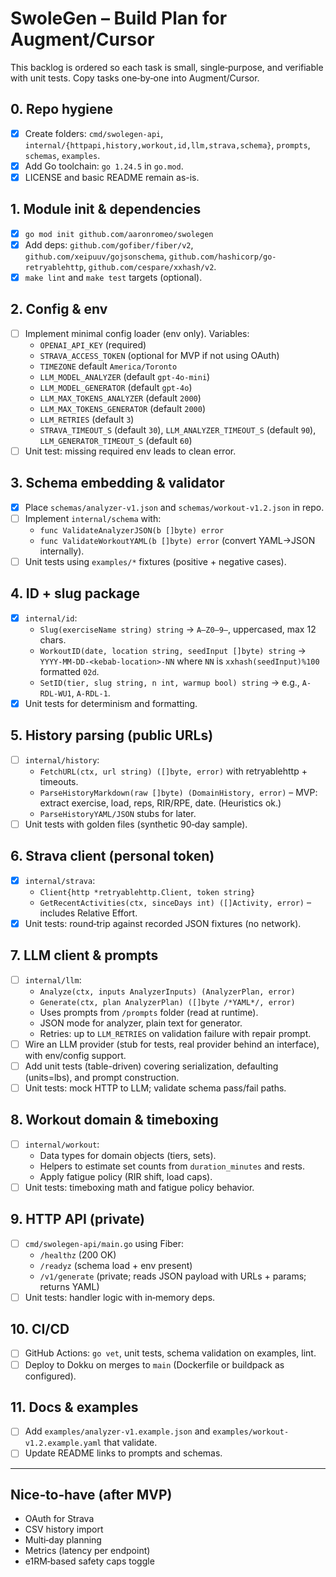 # SwoleGen – Build Plan for Augment/Cursor

This backlog is ordered so each task is small, single‑purpose, and verifiable with unit tests. Copy tasks one‑by‑one into Augment/Cursor.

## 0. Repo hygiene
- [X] Create folders: `cmd/swolegen-api`, `internal/{httpapi,history,workout,id,llm,strava,schema}`, `prompts`, `schemas`, `examples`.
- [X] Add Go toolchain: `go 1.24.5` in `go.mod`.
- [X] LICENSE and basic README remain as-is.

## 1. Module init & dependencies
- [X] `go mod init github.com/aaronromeo/swolegen`
- [X] Add deps: `github.com/gofiber/fiber/v2`, `github.com/xeipuuv/gojsonschema`, `github.com/hashicorp/go-retryablehttp`, `github.com/cespare/xxhash/v2`.
- [X] `make lint` and `make test` targets (optional).

## 2. Config & env
- [ ] Implement minimal config loader (env only). Variables:
  - `OPENAI_API_KEY` (required)
  - `STRAVA_ACCESS_TOKEN` (optional for MVP if not using OAuth)
  - `TIMEZONE` default `America/Toronto`
  - `LLM_MODEL_ANALYZER` (default `gpt-4o-mini`)
  - `LLM_MODEL_GENERATOR` (default `gpt-4o`)
  - `LLM_MAX_TOKENS_ANALYZER` (default `2000`)
  - `LLM_MAX_TOKENS_GENERATOR` (default `2000`)
  - `LLM_RETRIES` (default `3`)
  - `STRAVA_TIMEOUT_S` (default `30`), `LLM_ANALYZER_TIMEOUT_S` (default `90`), `LLM_GENERATOR_TIMEOUT_S` (default `60`)
- [ ] Unit test: missing required env leads to clean error.

## 3. Schema embedding & validator
- [X] Place `schemas/analyzer-v1.json` and `schemas/workout-v1.2.json` in repo.
- [ ] Implement `internal/schema` with:
  - `func ValidateAnalyzerJSON(b []byte) error`
  - `func ValidateWorkoutYAML(b []byte) error` (convert YAML→JSON internally).
- [ ] Unit tests using `examples/*` fixtures (positive + negative cases).

## 4. ID + slug package
- [X] `internal/id`:
  - `Slug(exerciseName string) string` → `A–Z0–9–`, uppercased, max 12 chars.
  - `WorkoutID(date, location string, seedInput []byte) string` → `YYYY-MM-DD-<kebab-location>-NN` where `NN` is `xxhash(seedInput)%100` formatted `02d`.
  - `SetID(tier, slug string, n int, warmup bool) string` → e.g., `A-RDL-WU1`, `A-RDL-1`.
- [X] Unit tests for determinism and formatting.

## 5. History parsing (public URLs)
- [ ] `internal/history`:
  - `FetchURL(ctx, url string) ([]byte, error)` with retryablehttp + timeouts.
  - `ParseHistoryMarkdown(raw []byte) (DomainHistory, error)` – MVP: extract exercise, load, reps, RIR/RPE, date. (Heuristics ok.)
  - `ParseHistoryYAML/JSON` stubs for later.
- [ ] Unit tests with golden files (synthetic 90‑day sample).

## 6. Strava client (personal token)
- [x] `internal/strava`:
  - `Client{http *retryablehttp.Client, token string}`
  - `GetRecentActivities(ctx, sinceDays int) ([]Activity, error)` – includes Relative Effort.
- [x] Unit tests: round‑trip against recorded JSON fixtures (no network).

## 7. LLM client & prompts
- [ ] `internal/llm`:
  - `Analyze(ctx, inputs AnalyzerInputs) (AnalyzerPlan, error)`
  - `Generate(ctx, plan AnalyzerPlan) ([]byte /*YAML*/, error)`
  - Uses prompts from `/prompts` folder (read at runtime).
  - JSON mode for analyzer, plain text for generator.
  - Retries: up to `LLM_RETRIES` on validation failure with repair prompt.
- [ ] Wire an LLM provider (stub for tests, real provider behind an interface), with env/config support.
- [ ] Add unit tests (table-driven) covering serialization, defaulting (units=lbs), and prompt construction.
- [ ] Unit tests: mock HTTP to LLM; validate schema pass/fail paths.

## 8. Workout domain & timeboxing
- [ ] `internal/workout`:
  - Data types for domain objects (tiers, sets).
  - Helpers to estimate set counts from `duration_minutes` and rests.
  - Apply fatigue policy (RIR shift, load caps).
- [ ] Unit tests: timeboxing math and fatigue policy behavior.

## 9. HTTP API (private)
- [ ] `cmd/swolegen-api/main.go` using Fiber:
  - `/healthz` (200 OK)
  - `/readyz` (schema load + env present)
  - `/v1/generate` (private; reads JSON payload with URLs + params; returns YAML)
- [ ] Unit tests: handler logic with in‑memory deps.

## 10. CI/CD
- [ ] GitHub Actions: `go vet`, unit tests, schema validation on examples, lint.
- [ ] Deploy to Dokku on merges to `main` (Dockerfile or buildpack as configured).

## 11. Docs & examples
- [ ] Add `examples/analyzer-v1.example.json` and `examples/workout-v1.2.example.yaml` that validate.
- [ ] Update README links to prompts and schemas.

---

## Nice‑to‑have (after MVP)
- OAuth for Strava
- CSV history import
- Multi‑day planning
- Metrics (latency per endpoint)
- e1RM‑based safety caps toggle
